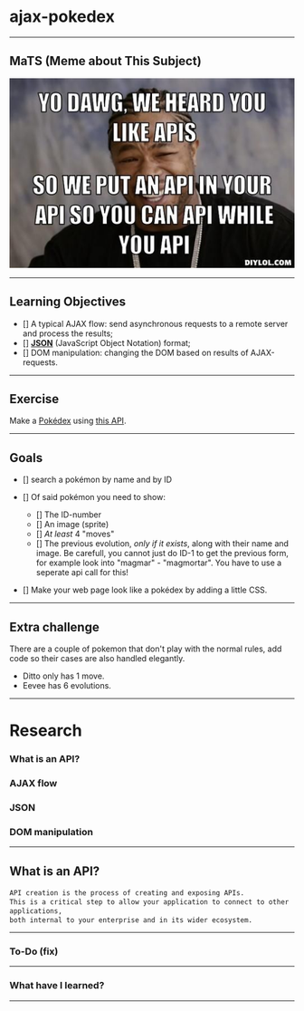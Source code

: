 # ajax-pokedex

---
## MaTS (Meme about This Subject)
![meme](images/meme.jpg)

---
## Learning Objectives
- [] A typical AJAX flow: send asynchronous requests to a remote server and process the results;
- [] **[JSON](https://www.w3schools.com/js/js_json_intro.asp)** (JavaScript Object Notation) format;
- [] DOM manipulation: changing the DOM based on results of AJAX-requests.
---
## Exercise 
Make a [Pokédex](https://www.google.com/search?q=pokedex&source=lnms&tbm=isch&sa=X&ved=0ahUKEwiRtNT3-vDfAhWDy6QKHd1cBD4Q_AUIDigB&biw=1300&bih=968#imgrc=_) using [this API](https://pokeapi.co/).

---
## Goals

- [] search a pokémon by name and by ID
- [] Of said pokémon you need to show:
  - [] The ID-number
  - [] An image (sprite)
  - [] _At least_ 4 "moves"
  - [] The previous evolution, _only if it exists_, along with their name and image. Be carefull, you cannot just do ID-1 to get the previous form, for example look into "magmar" - "magmortar". You have to use a seperate api call for this!

- [] Make your web page look like a pokédex by adding a little CSS.

---
## Extra challenge
There are a couple of pokemon that don't play with the normal rules, add code so their cases are also handled elegantly.

- Ditto only has 1 move.
- Eevee has 6 evolutions.

---
# Research
### What is an API?
### AJAX flow
### JSON
### DOM manipulation

---
## What is an API?
````
API creation is the process of creating and exposing APIs.
This is a critical step to allow your application to connect to other applications,
both internal to your enterprise and in its wider ecosystem.
````

---
### To-Do (fix)

---
### What have I learned?

---